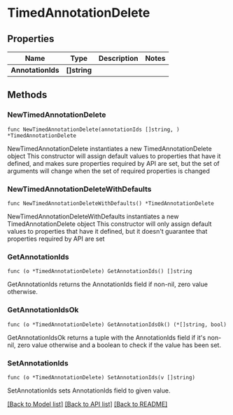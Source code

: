# TimedAnnotationDelete

## Properties

Name | Type | Description | Notes
------------ | ------------- | ------------- | -------------
**AnnotationIds** | **[]string** |  | 

## Methods

### NewTimedAnnotationDelete

`func NewTimedAnnotationDelete(annotationIds []string, ) *TimedAnnotationDelete`

NewTimedAnnotationDelete instantiates a new TimedAnnotationDelete object
This constructor will assign default values to properties that have it defined,
and makes sure properties required by API are set, but the set of arguments
will change when the set of required properties is changed

### NewTimedAnnotationDeleteWithDefaults

`func NewTimedAnnotationDeleteWithDefaults() *TimedAnnotationDelete`

NewTimedAnnotationDeleteWithDefaults instantiates a new TimedAnnotationDelete object
This constructor will only assign default values to properties that have it defined,
but it doesn't guarantee that properties required by API are set

### GetAnnotationIds

`func (o *TimedAnnotationDelete) GetAnnotationIds() []string`

GetAnnotationIds returns the AnnotationIds field if non-nil, zero value otherwise.

### GetAnnotationIdsOk

`func (o *TimedAnnotationDelete) GetAnnotationIdsOk() (*[]string, bool)`

GetAnnotationIdsOk returns a tuple with the AnnotationIds field if it's non-nil, zero value otherwise
and a boolean to check if the value has been set.

### SetAnnotationIds

`func (o *TimedAnnotationDelete) SetAnnotationIds(v []string)`

SetAnnotationIds sets AnnotationIds field to given value.



[[Back to Model list]](../README.md#documentation-for-models) [[Back to API list]](../README.md#documentation-for-api-endpoints) [[Back to README]](../README.md)


